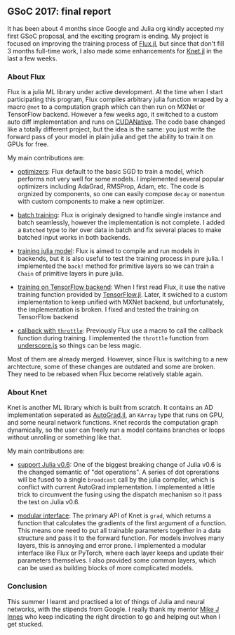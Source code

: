 ## GSoC 2017: final report

It has been about 4 months since Google and Julia org kindly accepted my first GSoC proposal, and the exciting program
is ending. My project is focused on improving the training process of [Flux.jl](https://github.com/FluxML/Flux.jl), but
since that don't fill 3 months full-time work, I also made some enhancements for [Knet.jl](https://github.com/denizyuret/Knet.jl)
in the last a few weeks.

### About Flux

Flux is a julia ML library under active development. At the time when I start participating this program, Flux compiles
arbitrary julia function wraped by a macro `@net` to a computation graph which can then run on MXNet or TensorFlow
backend. However a few weeks ago, it switched to a custom auto diff implementation and runs on
[CUDANative](https://github.com/JuliaGPU/CUDAnative.jl). The code base changed like a totally different project, but the
idea is the same: you just write the forward pass of your model in plain julia and get the ability to train it on GPUs
for free.

My main contributions are:

- [optimizers](https://github.com/FluxML/Flux.jl/pull/26): Flux default to the basic SGD to train a model, which performs
not very well for some models. I implemented several popular optimizers including AdaGrad, RMSProp, Adam, etc. The code
is orgnized by components, so one can easily compose `decay` or `momentum` with custom components to make a new optimizer.

- [batch training](https://github.com/FluxML/Flux.jl/pull/18): Flux is originaly designed to handle single instance and
batch seamlessly, however the implementation is not complete. I added a `Batched` type to iter over data in batch and
fix several places to make batched input works in both backends.

- [training julia model](https://github.com/FluxML/Flux.jl/pull/44): Flux is aimed to compile and run models in backends,
but it is also useful to test the training process in pure julia. I implemented the `back!` method for primitive layers
so we can train a `Chain` of primitive layers in pure julia.

- [training on TensorFlow backend](https://github.com/FluxML/Flux.jl/pull/51): When I first read Flux, it use the
native training function provided by [TensorFlow.jl](https://github.com/malmaud/TensorFlow.jl). Later, it swiched to a
custom implementation to keep unified with MXNet backend, but unfortunately, the implementation is broken. I fixed and
tested the training on TensorFlow backend

- [callback with `throttle`](https://github.com/FluxML/Flux.jl/pull/52): Previously Flux use a macro to call the callback
function during training. I implemented the `throttle` function from [underscore.js](https://github.com/jashkenas/underscore/blob/master/underscore.js#L835) so things can be less magic.

Most of them are already merged. However, since Flux is switching to a new archtecture, some of these changes are outdated
and some are broken. They need to be rebased when Flux become relatively stable again.

### About Knet

Knet is another ML library which is built from scratch. It contains an AD implementation seperated as
[AutoGrad.jl](https://github.com/denizyuret/AutoGrad.jl), an `KArray` type that runs on GPU, and some neural network
functions. Knet records the computation graph dynamically, so the user can freely run a model contains branches or loops
without unrolling or something like that.

My main contributions are:

- [support Julia v0.6](https://github.com/denizyuret/AutoGrad.jl/pull/24): One of the biggest breaking change of Julia
v0.6 is the changed semantic of "dot operations". A series of dot oprerations will be fused to a single `broadcast` call
by the julia compiler, which is conflict with current AutoGrad implementation. I implemented a little trick to circumvent
the fusing using the dispatch mechanism so it pass the test on Julia v0.6.

- [modular interface](https://github.com/denizyuret/Knet.jl/pull/152): The primary API of Knet is `grad`, which returns
a function that calculates the gradients of the first argument of a function. This means one need to put all trainable
parameters together in a data structure and pass it to the forward function. For models involves many layers, this is
annoying and error prone. I implemented a modular interface like Flux or PyTorch, where each layer keeps and update their
parameters themselves. I also provided some common layers, which can be used as building blocks of more complicated models.

### Conclusion

This summer I learnt and practised a lot of things of Julia and neural networks, with the stipends from Google. I really
thank my mentor [Mike J Innes](https://github.com/MikeInnes) who keep indicating the right direction to go and helping
out when I get stucked.
